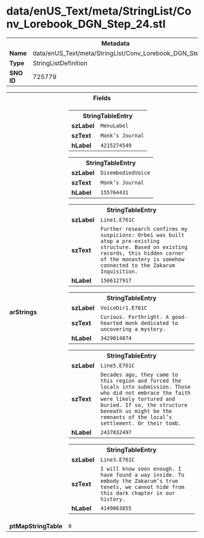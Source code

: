 <h1>data/enUS_Text/meta/StringList/Conv_Lorebook_DGN_Step_24.stl</h1><table><tr><th colspan="100%">Metadata</th></tr><tr><td><b>Name</b></td><td>data/enUS_Text/meta/StringList/Conv_Lorebook_DGN_Step_24.stl</td></tr><tr><td><b>Type</b></td><td>StringListDefinition</td></tr><tr><td><b>SNO ID</b></td><td>725779</td></tr></table>

<table><tr><th colspan="100%">Fields</th></tr><tr><td><b>arStrings</b></td><td><table><tr><th colspan="100%">StringTableEntry</th></tr><tr><td><b>szLabel</b></td><td><code>MenuLabel</code></td></tr><tr><td><b>szText</b></td><td><code>Monk’s Journal</code></td></tr><tr><td><b>hLabel</b></td><td><code>4215274549</code></td></tr></table>


<table><tr><th colspan="100%">StringTableEntry</th></tr><tr><td><b>szLabel</b></td><td><code>DisembodiedVoice</code></td></tr><tr><td><b>szText</b></td><td><code>Monk’s Journal</code></td></tr><tr><td><b>hLabel</b></td><td><code>155764431</code></td></tr></table>


<table><tr><th colspan="100%">StringTableEntry</th></tr><tr><td><b>szLabel</b></td><td><code>Line1.E761C</code></td></tr><tr><td><b>szText</b></td><td><code>Further research confirms my suspicions: Orbei was built atop a pre-existing structure. Based on existing records, this hidden corner of the monastery is somehow connected to the Zakarum Inquisition.</code></td></tr><tr><td><b>hLabel</b></td><td><code>1566127917</code></td></tr></table>


<table><tr><th colspan="100%">StringTableEntry</th></tr><tr><td><b>szLabel</b></td><td><code>VoiceDir1.E761C</code></td></tr><tr><td><b>szText</b></td><td><code>Curious. Forthright. A good-hearted monk dedicated to uncovering a mystery.</code></td></tr><tr><td><b>hLabel</b></td><td><code>3429014874</code></td></tr></table>


<table><tr><th colspan="100%">StringTableEntry</th></tr><tr><td><b>szLabel</b></td><td><code>Line5.E761C</code></td></tr><tr><td><b>szText</b></td><td><code>Decades ago, they came to this region and forced the locals into submission. Those who did not embrace the faith were likely tortured and buried. If so, the structure beneath us might be the remnants of the local’s settlement. Or their tomb.</code></td></tr><tr><td><b>hLabel</b></td><td><code>2437032497</code></td></tr></table>


<table><tr><th colspan="100%">StringTableEntry</th></tr><tr><td><b>szLabel</b></td><td><code>Line3.E761C</code></td></tr><tr><td><b>szText</b></td><td><code>I will know soon enough. I have found a way inside. To embody the Zakarum’s true tenets, we cannot hide from this dark chapter in our history.</code></td></tr><tr><td><b>hLabel</b></td><td><code>4149063855</code></td></tr></table>


</td></tr><tr><td><b>ptMapStringTable</b></td><td><code>0</code></td></tr></table>


